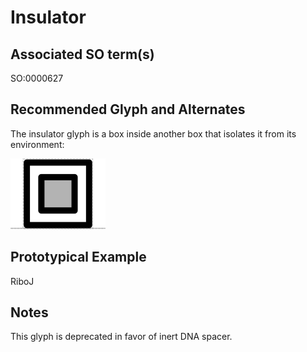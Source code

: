 # Insulator

## Associated SO term(s)
SO:0000627

## Recommended Glyph and Alternates
The insulator glyph is a box inside another box that isolates it from its environment:

![glyph specification](insulator-specification.png)

## Prototypical Example

RiboJ

## Notes

This glyph is deprecated in favor of inert DNA spacer.
